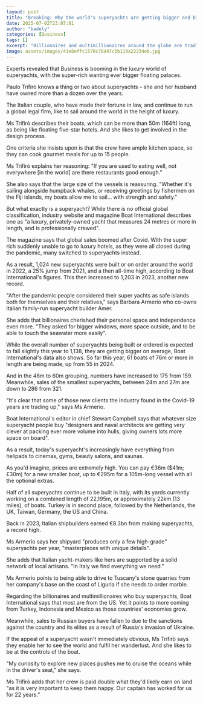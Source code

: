 ```yaml
---
layout: post
title: "Breaking: Why the world's superyachts are getting bigger and bigger"
date: 2025-07-02T23:07:01
author: "badely"
categories: [Business]
tags: []
excerpt: "Billionaires and multimillionaires around the globe are trading up for more space and luxury."
image: assets/images/41e8effc1570c76d47c5b119a22234eb.jpg
---
```


Experts revealed that Business is booming in the luxury world of superyachts, with the super-rich wanting ever bigger floating palaces.

Paulo Trifirò knows a thing or two about superyachts – she and her husband have owned more than a dozen over the years.

The Italian couple, who have made their fortune in law, and continue to run a global legal firm, like to sail around the world in the height of luxury.

Ms Trifirò describes their boats, which can be more than 50m (164ft) long, as being like floating five-star hotels. And she likes to get involved in the design process.

One criteria she insists upon is that the crew have ample kitchen space, so they can cook gourmet meals for up to 15 people.

Ms Trifirò explains her reasoning: "If you are used to eating well, not everywhere [in the world] are there restaurants good enough."

She also says that the large size of the vessels is reassuring. "Whether it's sailing alongside humpback whales, or receiving greetings by fishermen on the Fiji islands, my boats allow me to sail… with strength and safety."

But what exactly is a superyacht? While there is no official global classification, industry website and magazine Boat International describes one as "a luxury, privately-owned yacht that measures 24 metres or more in length, and is professionally crewed".

The magazine says that global sales boomed after Covid. With the super rich suddenly unable to go to luxury hotels, as they were all closed during the pandemic, many switched to superyachts instead.

As a result, 1,024 new superyachts were built or on order around the world in 2022, a 25% jump from 2021, and a then all-time high, according to Boat International's figures. This then increased to 1,203 in 2023, another new record.

"After the pandemic people considered their super yachts as safe islands both for themselves and their relatives," says Barbara Armerio who co-owns Italian family-run superyacht builder Amer.

She adds that billionaires cherished their personal space and independence even more. "They asked for bigger windows, more space outside, and to be able to touch the seawater more easily".

While the overall number of superyachts being built or ordered is expected to fall slightly this year to 1,138, they are getting bigger on average, Boat International's data also shows. So far this year, 61 boats of 76m or more in length are being made, up from 55 in 2024.

And in the 46m to 60m grouping, numbers have increased to 175 from 159. Meanwhile, sales of the smallest superyachts, between 24m and 27m are down to 286 from 321.

"It's clear that some of those new clients the industry found in the Covid-19 years are trading up," says Ms Armerio.

Boat International's editor in chief Stewart Campbell says that whatever size superyacht people buy "designers and naval architects are getting very clever at packing ever more volume into hulls, giving owners lots more space on board".

As a result, today's superyacht's increasingly have everything from helipads to cinemas, gyms, beauty salons, and saunas.

As you'd imagine, prices are extremely high. You can pay €36m ($41m; £30m) for a new smaller boat, up to €295m for a 105m-long vessel with all the optional extras.

Half of all superyachts continue to be built in Italy, with its yards currently working on a combined length of 22,195m, or approximately 22km (13 miles), of boats. Turkey is in second place, followed by the Netherlands, the UK, Taiwan, Germany, the US and China.

Back in 2023, Italian shipbuilders earned €8.3bn from making superyachts, a record high.

Ms Armerio says her shipyard "produces only a few high-grade" superyachts per year, "masterpieces with unique details".

She adds that Italian yacht-makers like hers are supported by a solid network of local artisans. "In Italy we find everything we need."

Ms Armerio points to being able to drive to Tuscany's stone quarries from her company's base on the coast of Liguria if she needs to order marble.

Regarding the billionaires and multimillionaires who buy superyachts, Boat International says that most are from the US. Yet it points to more coming from Turkey, Indonesia and Mexico as those countries' economies grow.

Meanwhile, sales to Russian buyers have fallen to due to the sanctions against the country and its elites as a result of Russia's invasion of Ukraine.

If the appeal of a superyacht wasn't immediately obvious, Ms Trifirò says they enable her to see the world and fulfil her wanderlust. And she likes to be at the controls of the boat.

"My curiosity to explore new places pushes me to cruise the oceans while in the driver's seat," she says.

Ms Trifirò adds that her crew is paid double what they'd likely earn on land "as it is very important to keep them happy. Our captain has worked for us for 22 years."

